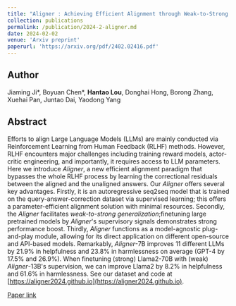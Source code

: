 ```yaml
---
title: "Aligner : Achieving Efficient Alignment through Weak-to-Strong Correction"
collection: publications
permalink: /publication/2024-2-aligner.md
date: 2024-02-02
venue: 'Arxiv preprint'
paperurl: 'https://arxiv.org/pdf/2402.02416.pdf'
---
```

## Author
Jiaming Ji\*, Boyuan Chen\*, **Hantao Lou**, Donghai Hong, Borong Zhang, Xuehai Pan, Juntao Dai, Yaodong Yang

## Abstract
Efforts to align Large Language Models (LLMs) are mainly conducted via Reinforcement Learning from Human Feedback (RLHF) methods. However, RLHF encounters major challenges including training reward models, actor-critic engineering, and importantly, it requires access to LLM parameters. Here we introduce *Aligner*, a new efficient alignment paradigm that bypasses the whole RLHF process by learning the correctional residuals between the aligned and the unaligned answers. Our *Aligner* offers several key advantages. Firstly, it is an autoregressive seq2seq model that is trained on the query-answer-correction dataset via supervised learning; this offers a parameter-efficient alignment solution with minimal resources. Secondly, the *Aligner* facilitates *weak-to-strong generalization*;finetuning large pretrained models by *Aligner*'s supervisory signals demonstrates strong performance boost. Thirdly, *Aligner* functions as a model-agnostic plug-and-play module, allowing for its direct application on different open-source and API-based models. Remarkably, *Aligner*-7B improves 11 different LLMs by $21.9$\% in helpfulness and $23.8$\% in harmlessness on average (GPT-4 by $17.5$\% and $26.9$\%). When finetuning (strong) Llama2-70B with (weak) *Aligner*-13B's supervision, we can improve Llama2 by $8.2$\% in helpfulness and $61.6$\% in harmlessness.
See our dataset and code at [https://aligner2024.github.io](https://aligner2024.github.io).

[Paper link](https://arxiv.org/pdf/2402.02416.pdf)